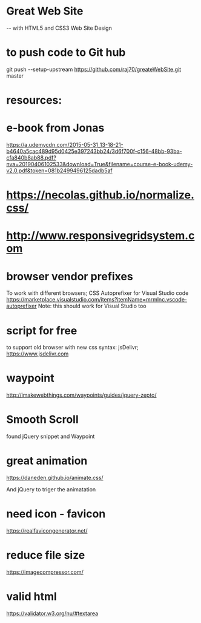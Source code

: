 # Great Web Site
-- with HTML5 and CSS3
Web Site Design


# to push code to Git hub
git push --setup-upstream https://github.com/raj70/greateWebSite.git master

# resources:
# e-book from Jonas
https://a.udemycdn.com/2015-05-31_13-18-21-b4640a5cac489d95d0425e397243bb24/3d6f700f-c156-48bb-93ba-cfa840b8ab88.pdf?nva=20190406102533&download=True&filename=course-e-book-udemy-v2.0.pdf&token=081b2499496125dadb5af

# https://necolas.github.io/normalize.css/
# http://www.responsivegridsystem.com


# browser vendor prefixes
To work with different browsers;
CSS Autoprefixer for Visual Studio code
https://marketplace.visualstudio.com/items?itemName=mrmlnc.vscode-autoprefixer
Note: this should work for Visual Studio too

# script for free
to support old browser with new css syntax:
jsDelivr;
https://www.jsdelivr.com


# waypoint
http://imakewebthings.com/waypoints/guides/jquery-zepto/

# Smooth Scroll
found jQuery snippet
and Waypoint

# great animation
https://daneden.github.io/animate.css/

And jQuery to triger the animatation


# need icon - favicon
https://realfavicongenerator.net/

# reduce file size
https://imagecompressor.com/


# valid html
https://validator.w3.org/nu/#textarea